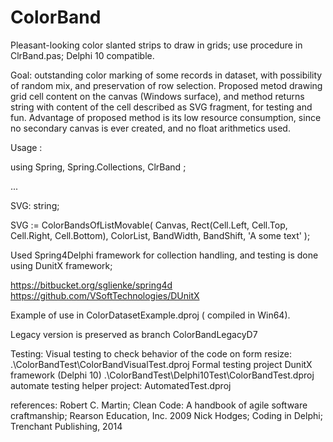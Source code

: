 # ColorBand
Pleasant-looking color slanted strips to draw in grids; use procedure in ClrBand.pas; Delphi 10 compatible.

Goal: outstanding color marking of some records in dataset, with possibility of random mix, and preservation of row selection.
Proposed metod drawing grid cell content on the canvas (Windows surface), and method returns string with content of the cell described as SVG fragment, for testing and fun.
Advantage of proposed method is its low resource consumption, since no secondary canvas is ever created, and no float arithmetics used.

Usage :

using
 Spring,
 Spring.Collections,
 ClrBand
 ;
 
...

  SVG: string;
  
  SVG := ColorBandsOfListMovable(	Canvas, 
									Rect(Cell.Left, Cell.Top, Cell.Right, Cell.Bottom), 
									ColorList, BandWidth, BandShift, 'A some text'
								);
  

Used Spring4Delphi framework for collection handling, and testing is done using DunitX framework; 


https://bitbucket.org/sglienke/spring4d
https://github.com/VSoftTechnologies/DUnitX


Example of use in ColorDatasetExample.dproj ( compiled in Win64).

Legacy version is preserved as branch ColorBandLegacyD7

Testing:
Visual testing to check behavior of the code on form resize: .\ColorBandTest\ColorBandVisualTest.dproj 
Formal testing project DunitX framework (Delphi 10) .\ColorBandTest\Delphi10Test\ColorBandTest.dproj
automate testing helper project: AutomatedTest.dproj

references:
Robert C. Martin; Clean Code: A handbook of agile software craftmanship; Rearson Education, Inc. 2009
Nick Hodges; Coding in Delphi; Trenchant Publishing, 2014





